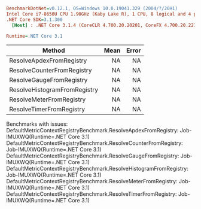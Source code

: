 ``` ini

BenchmarkDotNet=v0.12.1, OS=Windows 10.0.19041.329 (2004/?/20H1)
Intel Core i7-8650U CPU 1.90GHz (Kaby Lake R), 1 CPU, 8 logical and 4 physical cores
.NET Core SDK=3.1.300
  [Host] : .NET Core 3.1.4 (CoreCLR 4.700.20.20201, CoreFX 4.700.20.22101), X64 RyuJIT

Runtime=.NET Core 3.1  

```
|                       Method | Mean | Error |
|----------------------------- |-----:|------:|
|     ResolveApdexFromRegistry |   NA |    NA |
|   ResolveCounterFromRegistry |   NA |    NA |
|     ResolveGaugeFromRegistry |   NA |    NA |
| ResolveHistogramFromRegistry |   NA |    NA |
|     ResolveMeterFromRegistry |   NA |    NA |
|     ResolveTimerFromRegistry |   NA |    NA |

Benchmarks with issues:
  DefaultMetricContextRegistryBenchmark.ResolveApdexFromRegistry: Job-IMUXWQ(Runtime=.NET Core 3.1)
  DefaultMetricContextRegistryBenchmark.ResolveCounterFromRegistry: Job-IMUXWQ(Runtime=.NET Core 3.1)
  DefaultMetricContextRegistryBenchmark.ResolveGaugeFromRegistry: Job-IMUXWQ(Runtime=.NET Core 3.1)
  DefaultMetricContextRegistryBenchmark.ResolveHistogramFromRegistry: Job-IMUXWQ(Runtime=.NET Core 3.1)
  DefaultMetricContextRegistryBenchmark.ResolveMeterFromRegistry: Job-IMUXWQ(Runtime=.NET Core 3.1)
  DefaultMetricContextRegistryBenchmark.ResolveTimerFromRegistry: Job-IMUXWQ(Runtime=.NET Core 3.1)
